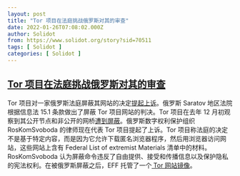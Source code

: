 ```yaml
---
layout: post
title: "Tor 项目在法庭挑战俄罗斯对其的审查"
date: 2022-01-26T07:08:02.000Z
author: Solidot
from: https://www.solidot.org/story?sid=70511
tags: [ Solidot ]
categories: [ Solidot ]
---
```

<!--1643180882000-->
[Tor 项目在法庭挑战俄罗斯对其的审查](https://www.solidot.org/story?sid=70511)
------

<div>
Tor 项目对一家俄罗斯法庭屏蔽其网站的决定<a href="https://www.zdnet.com/article/tor-project-battles-russian-censorship-through-the-courts/">提起上诉</a>。俄罗斯 Saratov 地区法院根据信息法 15.1 条款做出了屏蔽 Tor 项目网站的判决。Tor 项目在去年 12 月初观察到其公开节点和非公开的网桥<a href="https://www.solidot.org/story?sid=69947">遭到屏蔽</a>。俄罗斯数字权利保护组织 RosKomSvoboda 的律师现在代表 Tor 项目提起了上诉。Tor 项目称法庭的决定不是基于特定内容，而是因为它允许下载匿名浏览器程序，然后用浏览器访问网站，这些网站上含有 Federal List of extremist Materials 清单中的材料。RosKomSvoboda 认为屏蔽命令违反了自由提供、接受和传播信息以及保护隐私的宪法权利。在被俄罗斯屏蔽之后，EFF 托管了一个<a href="https://tor.eff.org/"> Tor 网站镜像</a>。
</div>
